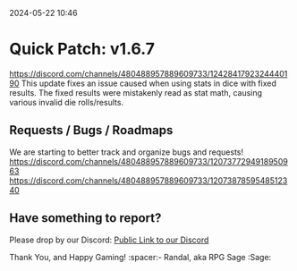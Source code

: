 2024-05-22 10:46
# Quick Patch: v1.6.7

https://discord.com/channels/480488957889609733/1242841792324440190
This update fixes an issue caused when using stats in dice with fixed results. The fixed results were mistakenly read as stat math, causing various invalid die rolls/results.

## Requests / Bugs / Roadmaps
We are starting to better track and organize bugs and requests!
https://discord.com/channels/480488957889609733/1207377294918950963
https://discord.com/channels/480488957889609733/1207387859548512340

## Have something to report?
Please drop by our Discord: [Public Link to our Discord](<https://discord.com/invite/pfAcUMN>)

Thank You, and Happy Gaming!
:spacer:- Randal, aka RPG Sage :Sage: